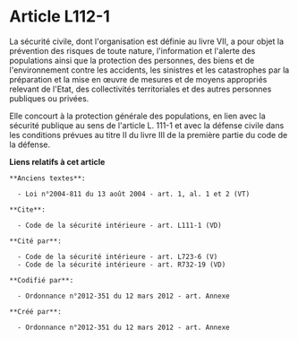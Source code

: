 # Article L112-1

La sécurité civile, dont l'organisation est définie au livre VII, a pour objet la prévention des risques de toute nature,
l'information et l'alerte des populations ainsi que la protection des personnes, des biens et de l'environnement contre les
accidents, les sinistres et les catastrophes par la préparation et la mise en œuvre de mesures et de moyens appropriés
relevant de l'Etat, des collectivités territoriales et des autres personnes publiques ou privées. 

Elle concourt à la protection générale des populations, en lien avec la sécurité publique au sens de l'article L. 111-1 et
avec la défense civile dans les conditions prévues au titre II du livre III de la première partie du code de la défense.

**Liens relatifs à cet article**

	**Anciens textes**:

	  - Loi n°2004-811 du 13 août 2004 - art. 1, al. 1 et 2 (VT)

	**Cite**:

	  - Code de la sécurité intérieure - art. L111-1 (VD)

	**Cité par**:

	  - Code de la sécurité intérieure - art. L723-6 (V)
	  - Code de la sécurité intérieure - art. R732-19 (VD)

	**Codifié par**:

	  - Ordonnance n°2012-351 du 12 mars 2012 - art. Annexe

	**Créé par**:

	  - Ordonnance n°2012-351 du 12 mars 2012 - art. Annexe
